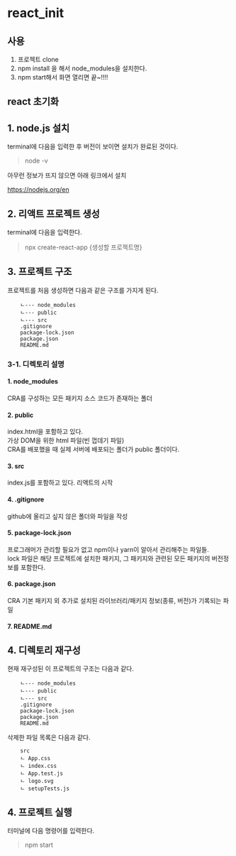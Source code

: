 # react_init

## 사용

1. 프로젝트 clone
3. npm install 을 해서 node_modules을 설치한다.
4. npm start해서 화면 열리면 끝~!!!!

## react 초기화

## 1. node.js 설치

terminal에 다음을 입력한 후 버전이 보이면 설치가 완료된 것이다.

> node -v

아무런 정보가 뜨지 않으면 아래 링크에서 설치

https://nodejs.org/en

## 2. 리액트 프로젝트 생성

terminal에 다음을 입력한다.

> npx create-react-app {생성할 프로젝트명}

## 3. 프로젝트 구조

프로젝트를 처음 생성하면 다음과 같은 구조를 가지게 된다.

        ㄴ--- node_modules
        ㄴ--- public
        ㄴ--- src
        .gitignore
        package-lock.json
        package.json
        README.md

### 3-1. 디렉토리 설명

#### 1. node_modules

CRA를 구성하는 모든 패키지 소스 코드가 존재하는 폴더

#### 2. public

index.html을 포함하고 있다.  
가상 DOM을 위한 html 파일(빈 껍데기 파일)  
CRA를 배포했을 때 실제 서버에 배포되는 폴더가 public 폴더이다.

#### 3. src

index.js를 포함하고 있다. 리액트의 시작

#### 4. .gitignore

github에 올리고 싶지 않은 폴더와 파일을 작성

#### 5. package-lock.json

프로그래머가 관리할 필요가 없고 npm이나 yarn이 알아서 관리해주는 파일들.  
lock 파일은 해당 프로젝트에 설치한 패키지, 그 패키지와 관련된 모든 패키지의 버전정보를 포함한다.

#### 6. package.json

CRA 기본 패키지 외 추가로 설치된 라이브러리/패키지 정보(종류, 버전)가 기록되는 파일

#### 7. README.md

## 4. 디렉토리 재구성

현재 재구성된 이 프로젝트의 구조는 다음과 같다.

        ㄴ--- node_modules
        ㄴ--- public
        ㄴ--- src
        .gitignore
        package-lock.json
        package.json
        README.md

삭제한 파일 목록은 다음과 같다.

        src
        ㄴ App.css
        ㄴ index.css
        ㄴ App.test.js
        ㄴ logo.svg
        ㄴ setupTests.js

## 4. 프로젝트 실행

터미널에 다음 명령어를 입력한다.

> npm start
